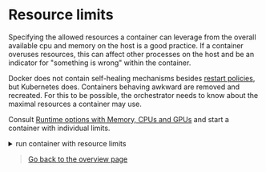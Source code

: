 # Resource limits
Specifying the allowed resources a container can leverage from the overall available cpu and memory on the host is a good practice. If a container overuses resources, this can affect other processes on the host and be an indicator for "something is wrong" within the container.

Docker does not contain self-healing mechanisms besides [restart policies](https://docs.docker.com/config/containers/start-containers-automatically/), but Kubernetes does. Containers behaving awkward are removed and recreated. For this to be possible, the orchestrator needs to know about the maximal resources a container may use.

Consult [Runtime options with Memory, CPUs and GPUs](https://docs.docker.com/config/containers/resource_constraints/) and start a container with individual limits.

<details><summary>run container with resource limits</summary>

```bash
docker run --name wordpress -d -p 8080:80 -e WORDPRESS_DB_HOST=mysql:3306 -e WORDPRESS_DB_USER=wpuser -e WORDPRESS_DB_PASSWORD=super-secret-password -e WORDPRESS_DB_NAME=wpsite -e WORDPRESS_TABLE_PREFIX=wp_ --network=app-network -v wordpress-vol:/var/www/html --memory=100m --cpus=0.5 wordpress:6.0.1-apache
```

</details>

> [Go back to the overview page](/Docker-Quickstart-Steps.md)